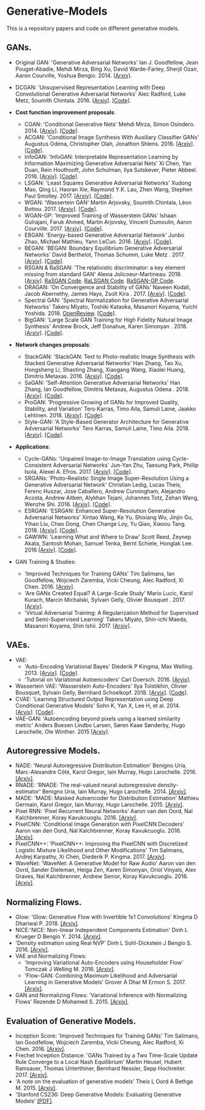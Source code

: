# Generative-Models
This is a repository papers and code on different generative models.

## GANs.
* Original GAN: 'Generative Adversarial Networks' Ian J. Goodfellow, Jean Pouget-Abadie, Mehdi Mirza, Bing Xu, David Warde-Farley, Sherjil Ozair, Aaron Courville, Yoshua Bengio. 2014. [[Arxiv]](https://arxiv.org/pdf/1406.2661.pdf).
* DCGAN: 'Unsupervised Representation Learning with Deep Convolutional Generative Adversarial Networks' Alec Radford, Luke Metz, Soumith Chintala. 2016. [[Arxiv]](https://arxiv.org/abs/1511.06434). [[Code]](https://github.com/AdalbertoCq/Generative-Models/blob/master/GANs/DCGAN.py).

* __Cost function improvement proposals__:
  * CGAN: 'Conditional Generative Nets' Mehdi Mirza, Simon Osindero. 2014. [[Arxiv]](https://arxiv.org/abs/1411.1784). [[Code]]().
  * ACGAN: 'Conditional Image Synthesis With Auxiliary Classifier GANs' Augustus Odena, Christopher Olah, Jonathon Shlens. 2016. [[Arxiv]](https://arxiv.org/abs/1610.09585). [[Code]]().
  * InfoGAN: 'InfoGAN: Interpretable Representation Learning by Information Maximizing Generative Adversarial Nets' Xi Chen, Yan Duan, Rein Houthooft, John Schulman, Ilya Sutskever, Pieter Abbeel. 2016. [[Arxiv]](https://arxiv.org/abs/1606.03657). [[Code]]().
  * LSGAN: 'Least Squares Generative Adversarial Networks' Xudong Mao, Qing Li, Haoran Xie, Raymond Y.K. Lau, Zhen Wang, Stephen Paul Smolley. 2017. [[Arxiv]](https://arxiv.org/abs/1611.04076). [[Code]](https://github.com/AdalbertoCq/Generative-Models/blob/master/GANs/LSGAN.py).
  * WGAN: 'Wassertein GAN' Martin Arjovsky, Soumith Chintala, Léon Bottou. 2017. [[Arxiv]](https://arxiv.org/abs/1701.07875). [[Code]](https://github.com/AdalbertoCq/Generative-Models/blob/master/GANs/WGAN.py).
  * WGAN-GP: 'Improved Training of Wasserstein GANs' Ishaan Gulrajani, Faruk Ahmed, Martin Arjovsky, Vincent Dumoulin, Aaron Courville. 2017. [[Arxiv]](https://arxiv.org/abs/1704.00028). [[Code]](https://github.com/AdalbertoCq/Generative-Models/blob/master/GANs/WGAN_GP.py).
  * EBGAN: 'Energy-based Generative Adversarial Network' Junbo Zhao, Michael Mathieu, Yann LeCun. 2016. [[Arxiv]](https://arxiv.org/abs/1609.03126). [[Code]]().
  * BEGAN: 'BEGAN: Boundary Equilibrium Generative Adversarial Networks' David Berthelot, Thomas Schumm, Luke Metz
. 2017. [[Arxiv]](https://arxiv.org/abs/1703.10717). [[Code]]().
  * RSGAN & RaSGAN: 'The relativistic discriminator: a key element missing from standard GAN' Alexia Jolicoeur-Martineau. 2018. [[Arxiv]](https://arxiv.org/abs/1807.00734). [RaSGAN Code](https://github.com/AdalbertoCq/Generative-Models/blob/master/GANs/RaSGAN.py). [RaLSGAN Code](https://github.com/AdalbertoCq/Generative-Models/blob/master/GANs/RaLSGAN.py). [RaSGAN-GP Code](https://github.com/AdalbertoCq/Generative-Models/blob/master/GANs/RaSGAN_FP.py).
  * DRAGAN: 'On Convergence and Stability of GANs' Naveen Kodali, Jacob Abernethy, James Hays, Zsolt Kira
. 2017. [[Arxiv]](https://arxiv.org/abs/1705.07215). [[Code]]().
  * Spectral GAN: 'Spectral Normalization for Generative Adversarial Networks' Takeru Miyato, Toshiki Kataoka, Masanori Koyama, Yuichi Yoshida. 2018. [OpenReview](https://openreview.net/forum?id=B1QRgziT-). [[Code]]().
  * BigGAN: 'Large Scale GAN Training for High Fidelity Natural Image Synthesis' Andrew Brock, Jeff Donahue, Karen Simonyan
. 2018. [[Arxiv]](https://arxiv.org/abs/1809.11096). [[Code]]().
  
* __Network changes proposals__:
  * StackGAN: 'StackGAN: Text to Photo-realistic Image Synthesis with Stacked Generative Adversarial Networks' Han Zhang, Tao Xu, Hongsheng Li, Shaoting Zhang, Xiaogang Wang, Xiaolei Huang, Dimitris Metaxas. 2016. [[Arxiv]](https://arxiv.org/abs/1612.03242). [[Code]]().
  * SaGAN: 'Self-Attention Generative Adversarial Networks' Han Zhang, Ian Goodfellow, Dimitris Metaxas, Augustus Odena
. 2018. [[Arxiv]](https://arxiv.org/abs/1805.08318). [[Code]]().
  * ProGAN: 'Progressive Growing of GANs for Improved Quality, Stability, and Variation' Tero Karras, Timo Aila, Samuli Laine, Jaakko Lehtinen. 2018. [[Arxiv]](https://arxiv.org/abs/1710.10196). [[Code]]().
  * Style-GAN: 'A Style-Based Generator Architecture for Generative Adversarial Networks' Tero Karras, Samuli Laine, Timo Aila. 2018. [[Arxiv]](https://arxiv.org/abs/1812.04948). [[Code]]().
  
* __Applications__:
  * Cycle-GANs: 'Unpaired Image-to-Image Translation using Cycle-Consistent Adversarial Networks' Jun-Yan Zhu, Taesung Park, Phillip Isola, Alexei A. Efros. 2017. [[Arxiv]](https://arxiv.org/abs/1703.10593). [[Code]]().
  * SRGANs: 'Photo-Realistic Single Image Super-Resolution Using a Generative Adversarial Network' Christian Ledig, Lucas Theis, Ferenc Huszar, Jose Caballero, Andrew Cunningham, Alejandro Acosta, Andrew Aitken, Alykhan Tejani, Johannes Totz, Zehan Wang, Wenzhe Shi. 2016. [[Arxiv]](https://arxiv.org/abs/1609.04802). [[Code]]().
  * ESRGAN: 'ESRGAN: Enhanced Super-Resolution Generative Adversarial Networks' Xintao Wang, Ke Yu, Shixiang Wu, Jinjin Gu, Yihao Liu, Chao Dong, Chen Change Loy, Yu Qiao, Xiaoou Tang. 2018. [[Arxiv]](https://arxiv.org/abs/1809.00219). [[Code]]().
  * GAWWN: 'Learning What and Where to Draw' Scott Reed, Zeynep Akata, Santosh Mohan, Samuel Tenka, Bernt Schiele, Honglak Lee. 2016 [[Arxiv]](https://arxiv.org/abs/1610.02454). [[Code]]().

* GAN Training & Studies:
  * 'Improved Techniques for Training GANs' Tim Salimans, Ian Goodfellow, Wojciech Zaremba, Vicki Cheung, Alec Radford, Xi Chen. 2016. [[Arxiv]](https://arxiv.org/abs/1606.03498).
  * 'Are GANs Created Equal? A Large-Scale Study' Mario Lucic, Karol Kurach, Marcin Michalski, Sylvain Gelly, Olivier Bousquet
. 2017. [[Arxiv]](https://arxiv.org/abs/1711.10337).
  * 'Virtual Adversarial Training: A Regularization Method for Supervised and Semi-Supervised Learning' Takeru Miyato, Shin-ichi Maeda, Masanori Koyama, Shin Ishii. 2017. [[Arxiv]](https://arxiv.org/abs/1704.03976).
   

## VAEs.
* VAE: 
    * 'Auto-Encoding Variational Bayes' Diederik P Kingma, Max Welling. 2013. [[Arvix]](arxiv.org/abs/1312.6114). [[Code]]().
    * 'Tutorial on Variational Autoencoders' Carl Doersch. 2016. [[Arvix]](https://arxiv.org/abs/1606.05908).
* Wassertein VAE: 'Wasserstein Auto-Encoders' Ilya Tolstikhin, Olivier Bousquet, Sylvain Gelly, Bernhard Schoelkopf. 2018. [[Arvix]](https://arxiv.org/pdf/1711.01558.pdf). [[Code]]().
* CVAE: 'Learning Structured Output Representation using Deep Conditional Generative Models' Sohn K, Yan X, Lee H, et al. 2014. [[Arvix]](https://papers.nips.cc/paper/5775-learning-structured-output-representation-using-deep-conditional-generative-models). [[Code]]().
* VAE-GAN: 'Autoencoding beyond pixels using a learned similarity metric' Anders Boesen Lindbo Larsen, Søren Kaae Sønderby, Hugo Larochelle, Ole Winther. 2015 [[Arxiv]](https://arxiv.org/abs/1512.09300).
 

## Autoregressive Models.
* NADE: 'Neural Autoregressive Distribution Estimation' Benigno Uria, Marc-Alexandre Côté, Karol Gregor, Iain Murray, Hugo Larochelle. 2016. [[Arxiv]](https://arxiv.org/abs/1605.02226).
* RNADE: 'RNADE: The real-valued neural autoregressive density-estimator' Benigno Uria, Iain Murray, Hugo Larochelle. 2014. [[Arxiv]](https://arxiv.org/abs/1306.0186).
* MADE: 'MADE: Masked Autoencoder for Distribution Estimation' Mathieu Germain, Karol Gregor, Iain Murray, Hugo Larochelle. 2015. [[Arxiv]](https://arxiv.org/abs/1502.03509).
* Pixel RNN: 'Pixel Recurrent Neural Networks' Aaron van den Oord, Nal Kalchbrenner, Koray Kavukcuoglu. 2016. [[Arxiv]](https://arxiv.org/abs/1601.06759).
* PixelCNN: 'Conditional Image Generation with PixelCNN Decoders' Aaron van den Oord, Nal Kalchbrenner, Koray Kavukcuoglu. 2016. [[Arxiv]](https://arxiv.org/abs/1606.05328).
* PixelCNN++: 'PixelCNN++: Improving the PixelCNN with Discretized Logistic Mixture Likelihood and Other Modifications' Tim Salimans, Andrej Karpathy, Xi Chen, Diederik P. Kingma. 2017. [[Arxiv]](https://arxiv.org/abs/1701.05517).
* WaveNet: 'WaveNet: A Generative Model for Raw Audio' Aaron van den Oord, Sander Dieleman, Heiga Zen, Karen Simonyan, Oriol Vinyals, Alex Graves, Nal Kalchbrenner, Andrew Senior, Koray Kavukcuoglu. 2016. [[Arxiv]](https://arxiv.org/pdf/1609.03499.pdf).


## Normalizing Flows.
* Glow: 'Glow: Generative Flow with Invertible 1x1 Convolutions' Kingma D Dhariwal P. 2018. [[Arxiv]](https://arxiv.org/abs/1807.03039).
* NICE:'NICE: Non-linear Independent Components Estimation' Dinh L Krueger D Bengio Y. 2014. [[Arxiv]](https://arxiv.org/abs/1410.8516).
* 'Density estimation using Real NVP' Dinh L Sohl-Dickstein J Bengio S. 2016. [[Arxiv]](https://arxiv.org/abs/1605.08803).
* VAE and Normalizing Flows:
  * 'Improving Variational Auto-Encoders using Householder Flow' Tomczak J Welling M. 2016. [[Arxiv]](https://arxiv.org/abs/1611.09630).
  * 'Flow-GAN: Combining Maximum Likelihood and Adversarial Learning in Generative Models' Grover A Dhar M Ermon S. 2017. [[Arxiv]](https://arxiv.org/abs/1505.05770).
* GAN and Normalizing Flows: 'Variational Inference with Normalizing Flows' Rezende D Mohamed S. 2015. [[Arxiv]](https://arxiv.org/abs/1705.08868).

## Evaluation of Generative Models.
* Inception Score: 'Improved Techniques for Training GANs' Tim Salimans, Ian Goodfellow, Wojciech Zaremba, Vicki Cheung, Alec Radford, Xi Chen. 2016. [[Arxiv]](https://arxiv.org/abs/1606.03498). 
* Frechet Inception Distance: 'GANs Trained by a Two Time-Scale Update Rule Converge to a Local Nash Equilibrium' Martin Heusel, Hubert Ramsauer, Thomas Unterthiner, Bernhard Nessler, Sepp Hochreiter. 2017. [[Arxiv]](https://arxiv.org/abs/1706.08500). 
* 'A note on the evaluation of generative models' Theis L Oord A Bethge M. 2015. [[Arxiv]](https://arxiv.org/abs/1511.01844).
* 'Stanford CS236: Deep Generative Models: Evaluating Generative Models' [[PDF]](http://cs236.stanford.edu/assets/slides/cs236_lecture11.pdf).





